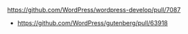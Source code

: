 https://github.com/WordPress/wordpress-develop/pull/7087

* https://github.com/WordPress/gutenberg/pull/63918

